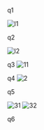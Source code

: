 q1 

![l1](https://user-images.githubusercontent.com/123714247/215960854-945a7f32-8106-4e04-8d88-110c714a716b.png)


q2

![l2](https://user-images.githubusercontent.com/123714247/215960870-fac0365f-b3f2-4b22-9885-d443a0a73f2c.png)



q3
![11](https://user-images.githubusercontent.com/123714247/217431080-a166ff24-ad1e-4a8b-aba8-b76fb72e989d.png)



q4
![2](https://user-images.githubusercontent.com/123714247/217433974-b9ffb5be-93f9-40ff-8ba3-7f26eac70b63.png)




q5

![31](https://user-images.githubusercontent.com/123714247/217435034-3a49a1e0-bcdf-462e-8fad-f18cfcc4abc9.png)
![32](https://user-images.githubusercontent.com/123714247/217435061-58a65a08-fe1b-4f8b-a581-41fac3186049.png)



q6



